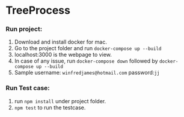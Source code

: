 # TreeProcess

### Run project:

1. Download and install docker for mac.
2. Go to the project folder and run `docker-compose up --build`
3. localhost:3000 is the webpage to view.
4. In case of any issue, run `docker-compose down` followed by `docker-compose up --build`
5. Sample username: `winfredjames@hotmail.com` password:`jj`

### Run Test case:

1. run `npm install` under project folder.
2. `npm test` to run the testcase.
